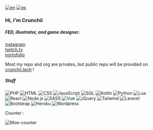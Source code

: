 [![en](https://img.shields.io/badge/lang-en-red.svg)](https://github.com/Mohizuki/Mohizuki/blob/main/README.md)
[![es](https://img.shields.io/badge/lang-jp-blue.svg)](https://github.com/Mohizuki/Mohizuki/blob/main/README.jp.md)

<h3 align=left>Hi, i'm Crunchii</h3> 
<h5 align=left>FED, illustrator, and game designer.</h5>

[instagram][ig]<br/>
[twitch.tv][tw]<br/>
[portofolio][porto]

Most my repo and org are privates, but public repo will be provided on [crunchii.tech][org] !

<h5 align=left>Stuff</h5>

![PHP](https://img.shields.io/badge/-PHP-000?&logo=PHP)
![HTML](https://img.shields.io/badge/-HTML-000?&logo=HTML5)
![CSS](https://img.shields.io/badge/-CSS-000?&logo=CSS3)
![JavaScript](https://img.shields.io/badge/-JavaScript-000?&logo=JavaScript)
![SQL](https://img.shields.io/badge/-SQL-000?&logo=MySQL)
![Kotlin](https://img.shields.io/badge/-Kotlin-000?&logo=Kotlin)
![Python](https://img.shields.io/badge/-Python-000?&logo=Python)
![Lua](https://img.shields.io/badge/-Lua-000?&logo=Lua)
![React](https://img.shields.io/badge/-React-000?&logo=React)
![Node.js](https://img.shields.io/badge/-Node.js-000?&logo=Node.js)
![SASS](https://img.shields.io/badge/-sass-000?&logo=sass)
![Vue](https://img.shields.io/badge/-vue.js-000?&logo=vue.js)
![JQuery](https://img.shields.io/badge/-jquery-000?&logo=jquery)
![Tailwind](https://img.shields.io/badge/-tailwindcss-000?&logo=tailwindcss)
![Laravel](https://img.shields.io/badge/-laravel-000?&logo=laravel)
![Bootstrap](https://img.shields.io/badge/-Bootstrap-000?&logo=Bootstrap)
![Heroku](https://img.shields.io/badge/-heroku-000?&logo=Heroku)
![Wordpress](https://img.shields.io/badge/-wordpress-000?&logo=wordpress)


[ig]: https://www.instagram.com/crunchill/
[tw]: https://www.twitch.tv/crunchii
[porto]: https://crunchii.tech
[org]: https://crunchii.tech
[4]: https://count.chiya.dev/get/@crunchii?theme=asoul

Counter :

![Moe-counter][4]
